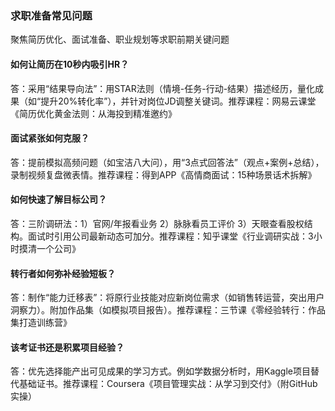 ### 求职准备常见问题  

聚焦简历优化、面试准备、职业规划等求职前期关键问题  

#### 如何让简历在10秒内吸引HR？  

答：采用“结果导向法”：用STAR法则（情境-任务-行动-结果）描述经历，量化成果（如“提升20%转化率”），并针对岗位JD调整关键词。推荐课程：网易云课堂《简历优化黄金法则：从海投到精准邀约》  

#### 面试紧张如何克服？  

答：提前模拟高频问题（如宝洁八大问），用“3点式回答法”（观点+案例+总结），录制视频复盘微表情。推荐课程：得到APP《高情商面试：15种场景话术拆解》  

#### 如何快速了解目标公司？  

答：三阶调研法：1）官网/年报看业务 2）脉脉看员工评价 3）天眼查看股权结构。面试时引用公司最新动态可加分。推荐课程：知乎课堂《行业调研实战：3小时摸清一个公司》  

#### 转行者如何弥补经验短板？  

答：制作“能力迁移表”：将原行业技能对应新岗位需求（如销售转运营，突出用户洞察力）。附加作品集（如模拟项目报告）。推荐课程：三节课《零经验转行：作品集打造训练营》  

#### 该考证书还是积累项目经验？  

答：优先选择能产出可见成果的学习方式。例如学数据分析时，用Kaggle项目替代基础证书。推荐课程：Coursera《项目管理实战：从学习到交付》（附GitHub实操）  